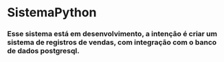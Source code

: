 # SistemaPython

### Esse sistema está em desenvolvimento, a intenção é criar um sistema de registros de vendas, com integração com o banco de dados postgresql. 
